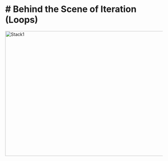 # # Behind the Scene of Iteration (Loops)

<img src="https://github.com/user-attachments/assets/2fa161e8-bd60-4020-ac39-2850f84327fb" alt="Stack1" width="650" height="400">


